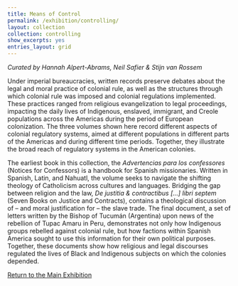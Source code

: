 ```yaml
---
title: Means of Control
permalink: /exhibition/controlling/
layout: collection
collection: controlling
show_excerpts: yes
entries_layout: grid
---
```

*Curated by Hannah Alpert-Abrams, Neil Safier & Stijn van Rossem*

Under imperial bureaucracies, written records preserve debates about the legal and moral practice of colonial rule, as well as the structures through which colonial rule was imposed and colonial regulations implemented. These practices ranged from religious evangelization to legal proceedings, impacting the daily lives of Indigenous, enslaved, immigrant, and Creole populations across the Americas during the period of European colonization. The three volumes shown here record different aspects of colonial regulatory systems, aimed at different populations in different parts of the Americas and during different time periods. Together, they illustrate the broad reach of regulatory systems in the American colonies.

The earliest book in this collection, the *Advertencias para los confessores* (Notices for Confessors) is a handbook for Spanish missionaries. Written in Spanish, Latin, and Nahuatl, the volume seeks to navigate the shifting theology of Catholicism across cultures and languages. Bridging the gap between religion and the law, *De justitia & contractibus [...] libri septem* (Seven Books on Justice and Contracts), contains a theological discussion of – and moral justification for – the slave trade. The final document, a set of letters written by the Bishop of Tucumán (Argentina) upon news of the rebellion of Tupac Amaru in Peru, demonstrates not only how Indigenous groups rebelled against colonial rule, but how factions within Spanish America sought to use this information for their own political purposes. Together, these documents show how religious and legal discourses regulated the lives of Black and Indigenous subjects on which the colonies depended.

[Return to the Main Exhibition](/2019-bookhistory/exhibition/)


<!-- collection: exhibition
entries_layout: grid
show_excerpts: false
permalink: /exhibition/home/
 -->
